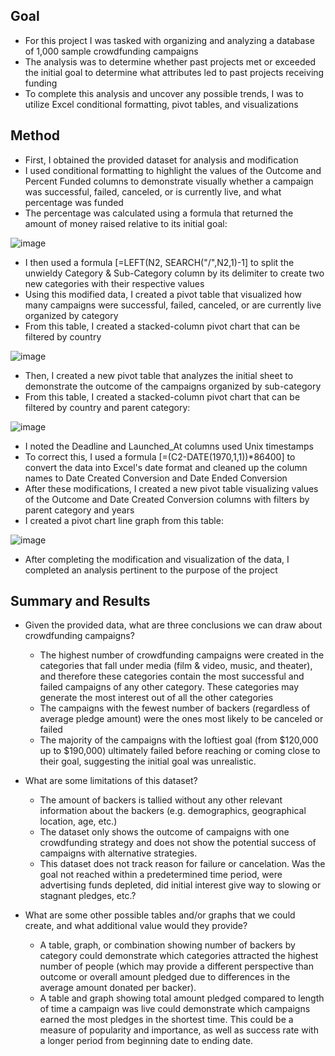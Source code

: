 ## Goal
- For this project I was tasked with organizing and analyzing a database of 1,000 sample crowdfunding campaigns
- The analysis was to determine whether past projects met or exceeded the initial goal to determine what attributes led to past projects receiving funding
- To complete this analysis and uncover any possible trends, I was to utilize Excel conditional formatting, pivot tables, and visualizations

## Method
- First, I obtained the provided dataset for analysis and modification
- I used conditional formatting to highlight the values of the Outcome and Percent Funded columns to demonstrate visually whether a campaign was successful, failed, canceled, or is currently live, and what percentage was funded
- The percentage was calculated using a formula that returned the amount of money raised relative to its initial goal:

![image](https://github.com/Grimmandrewj/Excel_Challenge/assets/120341249/66e889c2-ca20-495c-96b5-65e920567a44)

- I then used a formula [=LEFT(N2, SEARCH("/",N2,1)-1] to split the unwieldy Category & Sub-Category column by its delimiter to create two new categories with their respective values
- Using this modified data, I created a pivot table that visualized how many campaigns were successful, failed, canceled, or are currently live organized by category
- From this table, I created a stacked-column pivot chart that can be filtered by country

![image](https://github.com/Grimmandrewj/Excel_Challenge/assets/120341249/12b5e3a1-09a1-4023-99b4-43ecbe64e4b2)

- Then, I created a new pivot table that analyzes the initial sheet to demonstrate the outcome of the campaigns organized by sub-category
- From this table, I created a stacked-column pivot chart that can be filtered by country and parent category:

![image](https://github.com/Grimmandrewj/Excel_Challenge/assets/120341249/9b98d239-3532-4cb0-834c-74555cc22a3e)

- I noted the Deadline and Launched_At columns used Unix timestamps
- To correct this, I used a formula [=(C2-DATE(1970,1,1))*86400] to convert the data into Excel's date format and cleaned up the column names to Date Created Conversion and Date Ended Conversion
- After these modifications, I created a new pivot table visualizing values of the Outcome and Date Created Conversion columns with filters by parent category and years
- I created a pivot chart line graph from this table:

![image](https://github.com/Grimmandrewj/Excel_Challenge/assets/120341249/a69690b7-3206-4ffb-870e-878179f8f894)

- After completing the modification and visualization of the data, I completed an analysis pertinent to the purpose of the project

## Summary and Results
- Given the provided data, what are three conclusions we can draw about crowdfunding campaigns?
  - The highest number of crowdfunding campaigns were created in the categories that fall under media (film & video, music, and theater), and therefore these categories contain the most successful and failed campaigns of any other category. These categories may generate the most interest out of all the other categories
  - The campaigns with the fewest number of backers (regardless of average pledge amount) were the ones most likely to be canceled or failed
  - The majority of the campaigns with the loftiest goal (from $120,000 up to $190,000) ultimately failed before reaching or coming close to their goal, suggesting the initial goal was unrealistic.

- What are some limitations of this dataset?
  - The amount of backers is tallied without any other relevant information about the backers (e.g. demographics, geographical location, age, etc.)
  - The dataset only shows the outcome of campaigns with one crowdfunding strategy and does not show the potential success of campaigns with alternative strategies.
  - This dataset does not track reason for failure or cancelation. Was the goal not reached within a predetermined time period, were advertising funds depleted, did initial interest give way to slowing or stagnant pledges, etc.?

- What are some other possible tables and/or graphs that we could create, and what additional value would they provide?
  - A table, graph, or combination showing number of backers by category could demonstrate which categories attracted the highest number of people (which may provide a different perspective than outcome or overall amount pledged due to differences in the average amount donated per backer).
  - A table and graph showing total amount pledged compared to length of time a campaign was live could demonstrate which campaigns earned the most pledges in the shortest time. This could be a measure of popularity and importance, as well as success rate with a longer period from beginning date to ending date.
